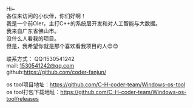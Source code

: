 Hi~  
各位来访问的小伙伴，你们好啊！  
我是一个前OIer，主打C++的系统层开发和对人工智能与大数据。  
我来自广东省佛山市。  
没什么人看我的项目。  
但是，我希望你就是那个喜欢看我项目的人😊😊  
  
联系方式：
QQ:1530541242  
mail: 1530541242@qq.com  
github:<url>https://github.com/coder-fanjun/</url>  

os tool项目地址：<url>https://github.com/C-H-coder-team/Windows-os-tool</url>   
os tool打包下载地址：<url>https://github.com/C-H-coder-team/Windows-os-tool/releases</url>

